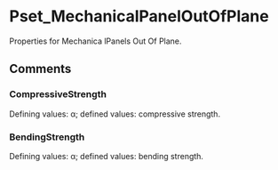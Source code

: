 # Pset_MechanicalPanelOutOfPlane

Properties for Mechanica lPanels Out Of Plane.
<!-- end of short definition -->


## Comments

### CompressiveStrength

Defining values: α; defined values: compressive strength.

### BendingStrength

Defining values: α; defined values: bending strength.

